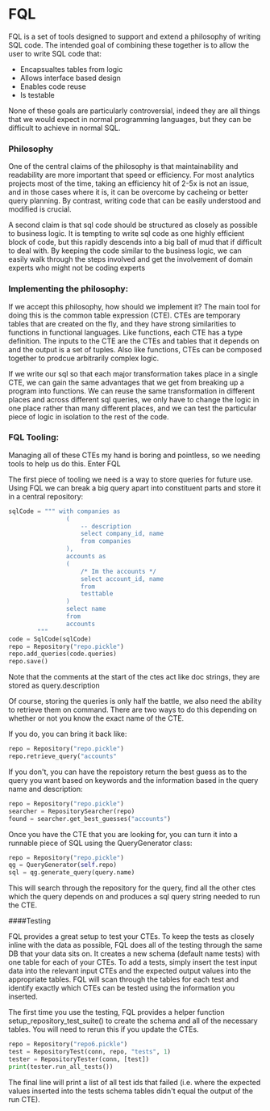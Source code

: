 # FQL

FQL is a set of tools designed to support and extend a philosophy of writing SQL code.  The intended goal of combining these together 
is to allow the user to write SQL code that:

* Encapsualtes tables from logic
* Allows interface based design
* Enables code reuse
* Is testable

None of these goals are particularly controversial, indeed they are all things that we would expect in normal programming languages, but
they can be difficult to achieve in normal SQL.

### Philosophy

One of the central claims of the philosophy is that maintainability and readability are more important that speed or efficiency.  For most analytics projects most of the time, taking an efficiency hit of 2-5x is not an issue, and in those cases where it is, it can be overcome by cacheing or better query planning.  By contrast, writing code that can be easily understood and modified is crucial. 

A second claim is that sql code should be structured as closely as possible to business logic.  It is tempting to write sql code as one highly efficient block of code, but this rapidly descends into a big ball of mud that if difficult to deal with.  By keeping the code similar to the business logic, we can easily walk through the steps involved and get the involvement of domain experts who might not be coding experts

### Implementing the philosophy:

If we accept this philosophy, how should we implement it?  The main tool for doing this is the common table expression (CTE).  CTEs 
are temporary tables that are created on the fly, and they have strong similarities to functions in functional languages.  Like functions, each CTE has a type definition.  The inputs to the CTE are the CTEs and tables that it depends on and the output is a set of tuples.  Also like functions, CTEs can be composed together to prodcue arbitrarily complex logic.

If we write our sql so that each major transformation takes place in a single CTE, we can gain the same advantages that we get from breaking up a program into functions.  We can reuse the same transformation in different places and across different sql queries, we only have to change the logic in one place rather than many different places, and we can test the particular piece of logic in isolation to the rest of the code.

### FQL Tooling:

Managing all of these CTEs my hand is boring and pointless, so we needing tools to help us do this. Enter FQL

The first piece of tooling we need is a way to store queries for future use.  Using FQL we can break a big query apart into constituent parts and store it in a central repository:

```python 
sqlCode = """ with companies as
                (
                    -- description
                    select company_id, name
                    from companies
                ),
                accounts as
                (
                    /* Im the accounts */
                    select account_id, name
                    from
                    testtable
                )
                select name
                from
                accounts
        """
code = SqlCode(sqlCode)
repo = Repository("repo.pickle")
repo.add_queries(code.queries)
repo.save()
```

Note that the comments at the start of the ctes act like doc strings, they are stored as query.description

Of course, storing the queries is only half the battle, we also need the ability to retrieve them on command.  There are two ways to do this depending on whether or not you know the exact name of the CTE.

If you do, you can bring it back like:

```python 
repo = Repository("repo.pickle")
repo.retrieve_query("accounts"
```

If you don't, you can have the repoistory return the best guess as to the query you want based on keywords and the information based in the query name and description:

```python
repo = Repository("repo.pickle")
searcher = RepositorySearcher(repo)
found = searcher.get_best_guesses("accounts")
```

Once you have the CTE that you are looking for, you can turn it into a runnable piece of SQL using the QueryGenerator class:

```python 
repo = Repository("repo.pickle")
qg = QueryGenerator(self.repo)
sql = qg.generate_query(query.name)
```

This will search through the repository for the query, find all the other ctes which the query depends on and produces a sql query string needed to run the CTE.

####Testing

FQL provides a great setup to test your CTEs.  To keep the tests as closely inline with the data as possible, FQL does all of the testing through the same DB that your data sits on.  It creates a new schema (default name tests) with one table for each of your CTEs.  To add a tests, simply insert the test input data into the relevant input CTEs and the expected output values into the appropriate tables.  FQL will scan through the tables for each test and identify exactly which CTEs can be tested using the information you inserted.

The first time you use the testing, FQL provides a helper function setup_repository_test_suite() to create the schema and all of the necessary tables.  You will need to rerun this if you update the CTEs.

```python
repo = Repository("repo6.pickle")
test = RepositoryTest(conn, repo, "tests", 1)
tester = RepositoryTester(conn, [test])
print(tester.run_all_tests())
```

The final line will print a list of all test ids that failed (i.e. where the expected values inserted into the tests schema tables didn't equal the output of the run CTE).
